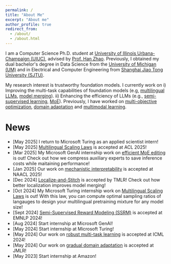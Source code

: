 ```yaml
---
permalink: /
title: "About Me"
excerpt: "About me"
author_profile: true
redirect_from: 
  - /about/
  - /about.html
---
```


I am a Computer Science Ph.D. student at [University of Illinois Urbana-Champaign (UIUC)](https://cs.illinois.edu/), advised by [Prof. Han Zhao](https://hanzhaoml.github.io/). Previously, I obtained my dual bachelor's degree in Data Science from the [University of Michigan (UM)](https://cse.engin.umich.edu/) and in Electrical and Computer Engineering from [Shanghai Jiao Tong University (SJTU)](https://www.ji.sjtu.edu.cn/). 

My research interest is trustworthy foundation models. I currently work on i) Improving the multi-task capabilities of foundation models (e.g, [multilingual LLMs](https://arxiv.org/pdf/2410.12883), [model merging](https://arxiv.org/abs/2408.13656)). ii) Enhancing the efficiency of LLMs (e.g., [semi-supervised learning](https://arxiv.org/abs/2409.06903), [MoE](https://arxiv.org/abs/2503.00634)). Previously, I have worked on [multi-objective optimization](https://arxiv.org/abs/2402.02009), [domain adaptation](https://arxiv.org/abs/2310.13852) and [multimodal learning](https://jmlr.org/papers/v25/23-0439.html).

<h1>News</h1>

* [May 2025] I return to Microsoft Turing as an applied scientist intern!
* [May 2025] [Multilingual Scaling Laws](https://arxiv.org/pdf/2410.12883) is accepted at ACL 2025!
* [Mar 2025] My Microsoft GenAI internship work on [efficient MoE editing](https://arxiv.org/abs/2503.00634) is out! Check out how we compress auxiliary experts to save inference costs while maitaining performance!
* [Jan 2025] Our work on [mechanistic interpretability](https://arxiv.org/abs/2410.18210) is accepted at NAACL 2025!
* [Dec 2024] [Localize-and-Stitch](https://arxiv.org/abs/2408.13656) is accepted by TMLR! Check out how better localization improves model merging!
* [Oct 2024] My Microsoft Turing internship work on [Multilingual Scaling Laws](https://arxiv.org/pdf/2410.12883) is out! With this law, you can compute optimal sampling ratios of langauges to design your multilingual pretraining mixture for any model size!
* [Sept 2024] [Semi-Supervised Reward Modeling (SSRM)](https://arxiv.org/abs/2409.06903) is accepted at EMNLP 2024!
* [Aug 2024] Start internship at Microsoft GenAI!
* [May 2024] Start internship at Microsoft Turing!
* [May 2024] Our work on [robust multi-task learning](https://arxiv.org/abs/2402.02009) is accepted at ICML 2024!
* [May 2024] Our work on [gradual domain adaptation](https://arxiv.org/abs/2310.13852) is accepted at JMLR! 
* [May 2023] Start internship at Amazon!
 

<script type="text/javascript" id="clustrmaps" src="//cdn.clustrmaps.com/map_v2.js?cl=8288ae&w=a&t=n&d=ly59zV1UzWi2oiROhB1R4JdoWHGFOp3VzSfO2zqMAPQ&co=ffffff&cmo=ff5378&cmn=ff5353&ct=ffffff"></script>    